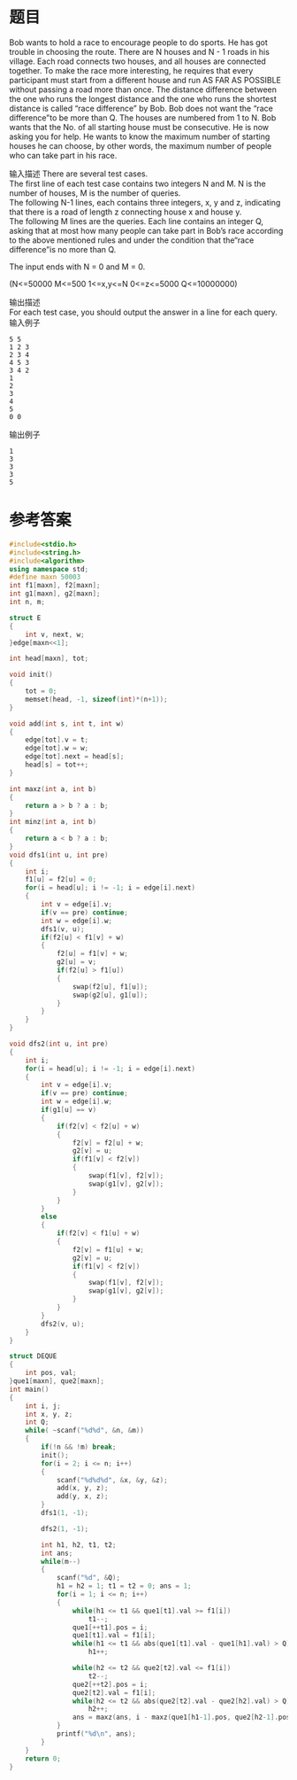 # 题目
Bob wants to hold a race to encourage people to do sports. He has got trouble in choosing the route. There are N houses and N - 1 roads in his village. Each road connects two houses, and all houses are connected together. To make the race more interesting, he requires that every participant must start from a different house and run AS FAR AS POSSIBLE without passing a road more than once. The distance difference between the one who runs the longest distance and the one who runs the shortest distance is called “race difference” by Bob. Bob does not want the “race difference”to be more than Q. The houses are numbered from 1 to N. Bob wants that the No. of all starting house must be consecutive. He is now asking you for help. He wants to know the maximum number of starting houses he can choose, by other words, the maximum number of people who can take part in his race.

输入描述
There are several test cases.<br>
The first line of each test case contains two integers N and M. N is the number of houses, M is the number of queries.<br>
The following N-1 lines, each contains three integers, x, y and z, indicating that there is a road of length z connecting house x and house y.<br>
The following M lines are the queries. Each line contains an integer Q, asking that at most how many people can take part in Bob’s race according to the above mentioned rules and under the condition that the“race difference”is no more than Q.

The input ends with N = 0 and M = 0.

(N<=50000 M<=500 1<=x,y<=N 0<=z<=5000 Q<=10000000)<br>

输出描述<br>
For each test case, you should output the answer in a line for each query.<br>
输入例子
```
5 5
1 2 3
2 3 4
4 5 3
3 4 2
1
2
3
4
5
0 0
```
输出例子
```
1
3
3
3
5
```
# 参考答案
```c++
#include<stdio.h>
#include<string.h>
#include<algorithm>
using namespace std;
#define maxn 50003
int f1[maxn], f2[maxn];
int g1[maxn], g2[maxn];
int n, m;

struct E
{
    int v, next, w;
}edge[maxn<<1];

int head[maxn], tot;

void init()
{
    tot = 0;
    memset(head, -1, sizeof(int)*(n+1));
}

void add(int s, int t, int w)
{
    edge[tot].v = t;
    edge[tot].w = w;
    edge[tot].next = head[s];
    head[s] = tot++;
}

int maxz(int a, int b)
{
    return a > b ? a : b;
}
int minz(int a, int b)
{
    return a < b ? a : b;
}
void dfs1(int u, int pre)
{
    int i;
    f1[u] = f2[u] = 0;
    for(i = head[u]; i != -1; i = edge[i].next)
    {
        int v = edge[i].v;
        if(v == pre) continue;
        int w = edge[i].w;
        dfs1(v, u);
        if(f2[u] < f1[v] + w)
        {
            f2[u] = f1[v] + w;
            g2[u] = v;
            if(f2[u] > f1[u])
            {
                swap(f2[u], f1[u]);
                swap(g2[u], g1[u]);
            }
        }
    }
}

void dfs2(int u, int pre)
{
    int i;
    for(i = head[u]; i != -1; i = edge[i].next)
    {
        int v = edge[i].v;
        if(v == pre) continue;
        int w = edge[i].w;
        if(g1[u] == v)
        {
            if(f2[v] < f2[u] + w)
            {
                f2[v] = f2[u] + w;
                g2[v] = u;
                if(f1[v] < f2[v])
                {
                    swap(f1[v], f2[v]);
                    swap(g1[v], g2[v]);
                }
            }
        }
        else
        {
            if(f2[v] < f1[u] + w)
            {
                f2[v] = f1[u] + w;
                g2[v] = u;
                if(f1[v] < f2[v])
                {
                    swap(f1[v], f2[v]);
                    swap(g1[v], g2[v]);
                }
            }
        }
        dfs2(v, u);
    }
}

struct DEQUE
{
    int pos, val;
}que1[maxn], que2[maxn];
int main()
{
    int i, j;
    int x, y, z;
    int Q;
    while( ~scanf("%d%d", &n, &m))
    {
        if(!n && !m) break;
        init();
        for(i = 2; i <= n; i++)
        {
            scanf("%d%d%d", &x, &y, &z);
            add(x, y, z);
            add(y, x, z);
        }
        dfs1(1, -1);

        dfs2(1, -1);

        int h1, h2, t1, t2;
        int ans;
        while(m--)
        {
            scanf("%d", &Q);    
            h1 = h2 = 1; t1 = t2 = 0; ans = 1;
            for(i = 1; i <= n; i++)
            {
                while(h1 <= t1 && que1[t1].val >= f1[i]) 
                    t1--;
                que1[++t1].pos = i;
                que1[t1].val = f1[i];
                while(h1 <= t1 && abs(que1[t1].val - que1[h1].val) > Q)
                    h1++;

                while(h2 <= t2 && que2[t2].val <= f1[i]) 
                    t2--;
                que2[++t2].pos = i;
                que2[t2].val = f1[i];
                while(h2 <= t2 && abs(que2[t2].val - que2[h2].val) > Q)
                    h2++;
                ans = maxz(ans, i - maxz(que1[h1-1].pos, que2[h2-1].pos));
            }
            printf("%d\n", ans);
        }
    }
    return 0;
}




